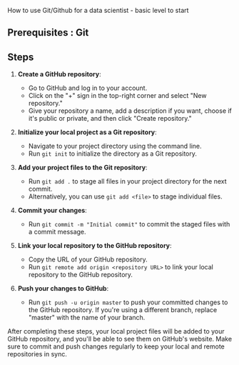 How to use Git/Github for a data scientist - basic level to start

## Prerequisites : Git
## Steps
1. **Create a GitHub repository**:
   - Go to GitHub and log in to your account.
   - Click on the "+" sign in the top-right corner and select "New repository."
   - Give your repository a name, add a description if you want, choose if it's public or private, and then click "Create repository."

2. **Initialize your local project as a Git repository**:
   - Navigate to your project directory using the command line.
   - Run `git init` to initialize the directory as a Git repository.

3. **Add your project files to the Git repository**:
   - Run `git add .` to stage all files in your project directory for the next commit.
   - Alternatively, you can use `git add <file>` to stage individual files.

4. **Commit your changes**:
   - Run `git commit -m "Initial commit"` to commit the staged files with a commit message.

5. **Link your local repository to the GitHub repository**:
   - Copy the URL of your GitHub repository.
   - Run `git remote add origin <repository URL>` to link your local repository to the GitHub repository.

6. **Push your changes to GitHub**:
   - Run `git push -u origin master` to push your committed changes to the GitHub repository. If you're using a different branch, replace "master" with the name of your branch.

After completing these steps, your local project files will be added to your GitHub repository, and you'll be able to see them on GitHub's website. Make sure to commit and push changes regularly to keep your local and remote repositories in sync.
